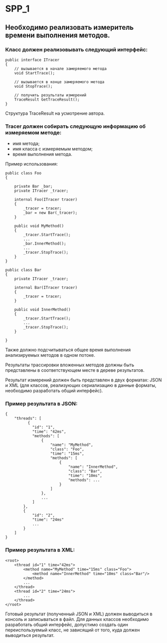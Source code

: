 # SPP_1

## Необходимо реализовать измеритель времени выполнения методов.
### Класс должен реализовывать следующий интерфейс:

    public interface ITracer  
    {
        // вызывается в начале замеряемого метода
        void StartTrace();​

        // вызывается в конце замеряемого метода 
        void StopTrace();​
    
        // получить результаты измерений  
        TraceResult GetTraceResult();
    }  
Структура TraceResult на усмотрение автора.

### Tracer должен собирать следующую информацию об измеряемом методе:
  - имя метода;
  - имя класса с измеряемым методом;
  - время выполнения метода.

Пример использования:

    public class Foo
    {
    
        private Bar _bar;
        private ITracer _tracer;

        internal Foo(ITracer tracer)
        {
            _tracer = tracer;
            _bar = new Bar(_tracer);
        }

        public void MyMethod()
        {
            _tracer.StartTrace();
            ...
            _bar.InnerMethod();
            ...
            _tracer.StopTrace();
        }
    }   

    public class Bar
    {
        private ITracer _tracer;

        internal Bar(ITracer tracer)
        {
            _tracer = tracer;
        }
    
        public void InnerMethod()
        {
            _tracer.StartTrace();
            ...
            _tracer.StopTrace();
        }

    }
    
Также должно подсчитываться общее время выполнения анализируемых методов в одном потоке.

Результаты трассировки вложенных методов должны быть представлены в соответствующем месте в дереве результатов.

Результат измерений должен быть представлен в двух форматах: JSON и XML (для классов, реализующих сериализацию в данные форматы, необходимо разработать общий интерфейс).

### Пример результата в JSON:

    {
        "threads": [
              {
                "id": "1",
                "time": "42ms",
                "methods": [
                    {
                        "name": "MyMethod",
                        "class": "Foo",
                        "time": "15ms",
                        "methods": [
                            {
                                "name": "InnerMethod",
                                "class": "Bar",
                                "time": "10ms",
                                "methods": ...    
                            }
                        ]
                    },
                    ...
                ]
            },
            {
                "id": "2",
                "time": "24ms"
                ...
            }
        ]
    }
    
### Пример результата в XML:
    
    <root>
        <thread id="1" time="42ms">
            <method name="MyMethod" time="15ms" class="Foo">
                <method name="InnerMethod" time="10ms" class="Bar"/>
            </method>
            ...
        </thread>
        <thread id="2" time="24ms">
            ...
        </thread>
    </root>
    
 Готовый результат (полученный JSON и XML) должен выводиться в консоль и записываться в файл. Для данных классов необходимо разработать общий интерфейс, допустимо создать один переиспользуемый класс, не зависящий от того, куда должен выводиться результат.